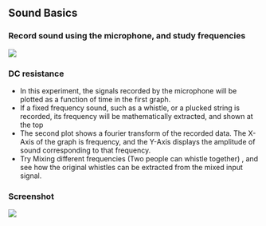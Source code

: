 Sound Basics
---

### Record sound using the microphone, and study frequencies

![](file:///android_asset/DOC_HTML/apps/images/schematics/soundSimple.svg@100%|auto)

### DC resistance
    
* In this experiment, the signals recorded by the microphone will be plotted as a function of time in the first graph.
* If a fixed frequency sound, such as a whistle, or a plucked string is recorded, its frequency will be mathematically extracted, and shown at the top
* The second plot shows a fourier transform of the recorded data. The X-Axis of the graph is frequency, and the Y-Axis displays the amplitude of sound corresponding to that frequency.
* Try Mixing different frequencies (Two people can whistle together) , and see how the original whistles can be extracted from the mixed input signal.
	
### Screenshot

![](file:///android_asset/DOC_HTML/apps/images/screenshots/frequencyOfSound.png@100%|auto)
